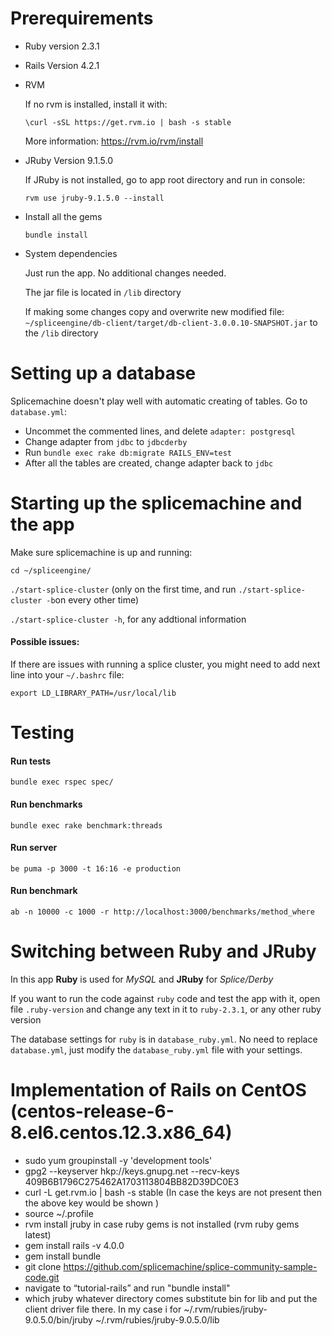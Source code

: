 # Prerequirements

* Ruby version
  2.3.1

* Rails Version
  4.2.1

* RVM

  If no rvm is installed, install it with:

  `\curl -sSL https://get.rvm.io | bash -s stable`

  More information: https://rvm.io/rvm/install


* JRuby Version
  9.1.5.0

  If JRuby is not installed, go to app root directory and run in console:

  `rvm use jruby-9.1.5.0 --install`



* Install all the gems

  `bundle install`

* System dependencies

  Just run the app. No additional changes needed.

  The jar file is located in `/lib` directory

  If making some changes copy and overwrite new modified file:
  `~/spliceengine/db-client/target/db-client-3.0.0.10-SNAPSHOT.jar` to the `/lib` directory


# Setting up a database

  Splicemachine doesn't play well with automatic creating of tables.
  Go to `database.yml`:
  - Uncommet the commented lines, and delete `adapter: postgresql`
  - Change adapter from `jdbc` to `jdbcderby`
  - Run `bundle exec rake db:migrate RAILS_ENV=test`
  - After all the tables are created, change adapter back to `jdbc`


# Starting up the splicemachine and the app
  Make sure splicemachine is up and running:

  `cd ~/spliceengine/`

  `./start-splice-cluster` (only on the first time, and run `./start-splice-cluster -b`on every other time)

  `./start-splice-cluster -h`, for any addtional information

#### Possible issues:

  If there are issues with running a splice cluster, you might need to add next line into your `~/.bashrc` file:

  `export LD_LIBRARY_PATH=/usr/local/lib`

# Testing

#### Run tests

  `bundle exec rspec spec/`

#### Run benchmarks

  `bundle exec rake benchmark:threads`

#### Run server

  `be puma -p 3000 -t 16:16 -e production`

#### Run benchmark

  `ab -n 10000 -c 1000 -r http://localhost:3000/benchmarks/method_where`

# Switching between Ruby and JRuby

  In this app **Ruby**  is used for *MySQL* and **JRuby** for *Splice/Derby*

  If you want to run the code against `ruby` code and test the app with it, open file `.ruby-version` and change any text in it to `ruby-2.3.1`, or any other ruby version

  The database settings for `ruby` is in `database_ruby.yml`. No need to replace `database.yml`, just modify the `database_ruby.yml` file with your settings.

# Implementation of Rails on CentOS (centos-release-6-8.el6.centos.12.3.x86_64)

* sudo yum groupinstall -y 'development tools'
* gpg2 --keyserver hkp://keys.gnupg.net --recv-keys 409B6B1796C275462A1703113804BB82D39DC0E3
* curl -L get.rvm.io | bash -s stable (In case the keys are not present then the above key would be shown )
* source ~/.profile
* rvm install jruby
  in case ruby gems is not installed (rvm ruby gems latest)
* gem install rails -v 4.0.0
* gem install bundle
* git clone https://github.com/splicemachine/splice-community-sample-code.git
* navigate to “tutorial-rails” and run "bundle install"
* which jruby
  whatever directory comes substitute bin for lib and put the client driver file there.
  In my case i for ~/.rvm/rubies/jruby-9.0.5.0/bin/jruby
  ~/.rvm/rubies/jruby-9.0.5.0/lib

